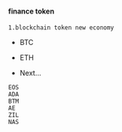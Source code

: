 #### finance token

```
1.blockchain token new economy
```

- BTC

- ETH

- Next...

```
EOS
ADA
BTM
AE
ZIL
NAS

```




